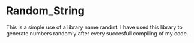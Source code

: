 # Random_String
This is a simple use of a library name randint.
I have used this library to generate numbers randomly after every succesfull compiling of my code.
